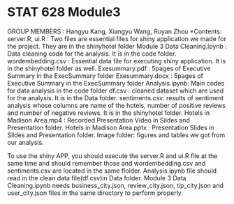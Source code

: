 # STAT 628 Module3
GROUP MEMBERS : Hangyu Kang, Xiangyu Wang, Ruyan Zhou
*Contents:
    server.R, ui.R : Two files are essential files for shiny application we made for the project. They are in the shinyhotel folder
    Module 3 Data Cleaning.ipynb : Data cleaning code for the analysis. It is in the code folder.
    wordembedding.csv : Essential data file for executing shiny application. It is in the shinyhotel folder as well.
    Exesummary.pdf : 5pages of Executive Summary in the ExecSummary folder
    Exesummary.docx : 5pages of Executive Summary in the ExecSummary folder
    Analysis.ipynb: Main codes for data analysis in the code folder
    df.csv : cleaned dataset which are used for the analysis. It is in the Data folder.
    sentiments.csv: results of sentiment analysis whose columns are name of the hotels, number of positive reviews and number of negative reviews. It is in the shinyhotel folder.
    Hotels in Madison Area.mp4 : Recorded Presentation Video in Sildes and Presentation folder.
    Hotels in Madison Area.pptx : Presentation Slides in Sildes and Presentation folder.
    Image folder: figures and tables we got from our analysis.

To use the shiny APP, you should execute the server.R and ui.R file at the same time and should remember those and wordembedding.csv and sentiments.csv are located in the same flolder.
Analysis.ipynb file should read in the clean data file(df.csv)in Data folder.
Module 3 Data Cleaning.ipynb needs business_city.json, review_city.json, tip_city.json and user_city.json files in the same directory to perform properly.
